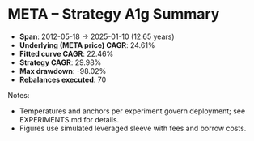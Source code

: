 # META – Strategy A1g Summary

- **Span**: 2012-05-18 → 2025-01-10 (12.65 years)
- **Underlying (META price) CAGR**: 24.61%
- **Fitted curve CAGR**: 22.46%
- **Strategy CAGR**: 29.98%
- **Max drawdown**: -98.02%
- **Rebalances executed**: 70

Notes:

- Temperatures and anchors per experiment govern deployment; see EXPERIMENTS.md for details.
- Figures use simulated leveraged sleeve with fees and borrow costs.
